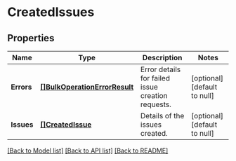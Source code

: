 # CreatedIssues

## Properties
Name | Type | Description | Notes
------------ | ------------- | ------------- | -------------
**Errors** | [**[]BulkOperationErrorResult**](BulkOperationErrorResult.md) | Error details for failed issue creation requests. | [optional] [default to null]
**Issues** | [**[]CreatedIssue**](CreatedIssue.md) | Details of the issues created. | [optional] [default to null]

[[Back to Model list]](../README.md#documentation-for-models) [[Back to API list]](../README.md#documentation-for-api-endpoints) [[Back to README]](../README.md)

